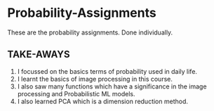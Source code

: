 # Probability-Assignments
These are the probability assignments. Done individually.

## TAKE-AWAYS
1. I focussed on the basics terms of probability used in daily life.
2. I learnt the basics of image processing in this course.
3. I also saw many functions which have a significance in the image processing and Probabilistic ML models.
4. I also learned PCA which is a dimension reduction method.
